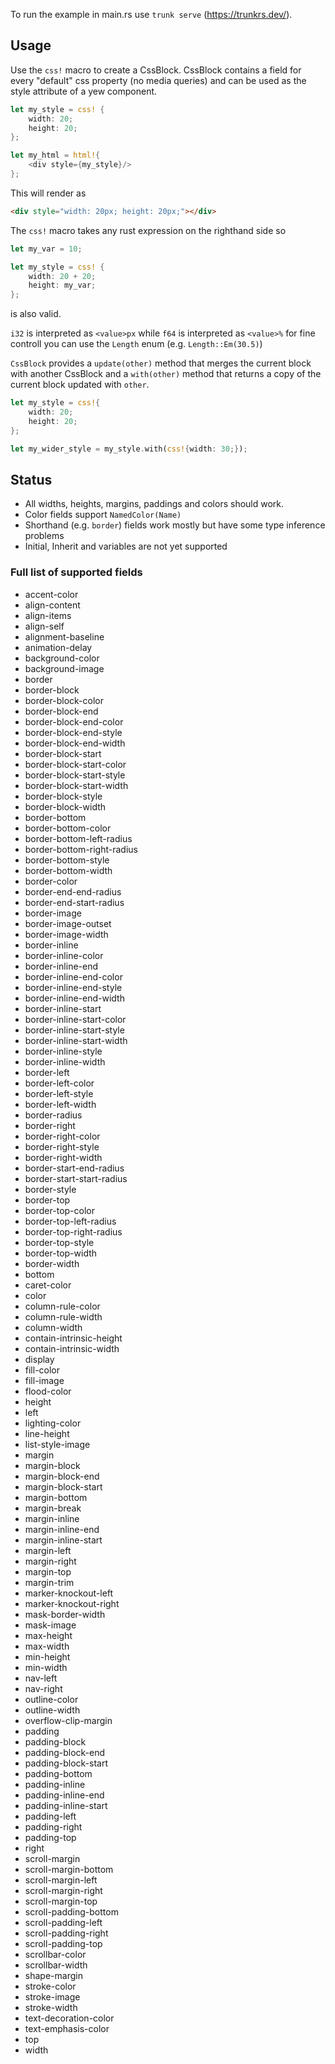 To run the example in main.rs use `trunk serve` (https://trunkrs.dev/).

## Usage

Use the `css!` macro to create a CssBlock. CssBlock contains a field for every "default" css property (no media queries) and can be used as the style attribute of a yew component.

```rust
let my_style = css! {
    width: 20;
    height: 20;
};

let my_html = html!{
    <div style={my_style}/>
};
```
This will render as
```html
<div style="width: 20px; height: 20px;"></div>
```
The `css!` macro takes any rust expression on the righthand side so
```rust
let my_var = 10;

let my_style = css! {
    width: 20 + 20;
    height: my_var;
};
```
is also valid. 

`i32` is interpreted as `<value>px` while `f64` is interpreted as `<value>%` for fine controll you can use the `Length` enum (e.g. `Length::Em(30.5)`)

`CssBlock` provides a `update(other)` method that merges the current block with another CssBlock and a `with(other)` method that returns a copy of the current block updated with `other`.
```rust
let my_style = css!{
    width: 20;
    height: 20;
};

let my_wider_style = my_style.with(css!{width: 30;});

```
## Status
- All widths, heights, margins, paddings and colors should work. 
- Color fields support `NamedColor(Name)`
- Shorthand (e.g. `border`) fields work mostly but have some type inference problems
- Initial, Inherit and variables are not yet supported 

### Full list of supported fields
- accent-color
- align-content
- align-items
- align-self
- alignment-baseline
- animation-delay
- background-color
- background-image
- border
- border-block
- border-block-color
- border-block-end
- border-block-end-color
- border-block-end-style
- border-block-end-width
- border-block-start
- border-block-start-color
- border-block-start-style
- border-block-start-width
- border-block-style
- border-block-width
- border-bottom
- border-bottom-color
- border-bottom-left-radius
- border-bottom-right-radius
- border-bottom-style
- border-bottom-width
- border-color
- border-end-end-radius
- border-end-start-radius
- border-image
- border-image-outset
- border-image-width
- border-inline
- border-inline-color
- border-inline-end
- border-inline-end-color
- border-inline-end-style
- border-inline-end-width
- border-inline-start
- border-inline-start-color
- border-inline-start-style
- border-inline-start-width
- border-inline-style
- border-inline-width
- border-left
- border-left-color
- border-left-style
- border-left-width
- border-radius
- border-right
- border-right-color
- border-right-style
- border-right-width
- border-start-end-radius
- border-start-start-radius
- border-style
- border-top
- border-top-color
- border-top-left-radius
- border-top-right-radius
- border-top-style
- border-top-width
- border-width
- bottom
- caret-color
- color
- column-rule-color
- column-rule-width
- column-width
- contain-intrinsic-height
- contain-intrinsic-width
- display
- fill-color
- fill-image
- flood-color
- height
- left
- lighting-color
- line-height
- list-style-image
- margin
- margin-block
- margin-block-end
- margin-block-start
- margin-bottom
- margin-break
- margin-inline
- margin-inline-end
- margin-inline-start
- margin-left
- margin-right
- margin-top
- margin-trim
- marker-knockout-left
- marker-knockout-right
- mask-border-width
- mask-image
- max-height
- max-width
- min-height
- min-width
- nav-left
- nav-right
- outline-color
- outline-width
- overflow-clip-margin
- padding
- padding-block
- padding-block-end
- padding-block-start
- padding-bottom
- padding-inline
- padding-inline-end
- padding-inline-start
- padding-left
- padding-right
- padding-top
- right
- scroll-margin
- scroll-margin-bottom
- scroll-margin-left
- scroll-margin-right
- scroll-margin-top
- scroll-padding-bottom
- scroll-padding-left
- scroll-padding-right
- scroll-padding-top
- scrollbar-color
- scrollbar-width
- shape-margin
- stroke-color
- stroke-image
- stroke-width
- text-decoration-color
- text-emphasis-color
- top
- width